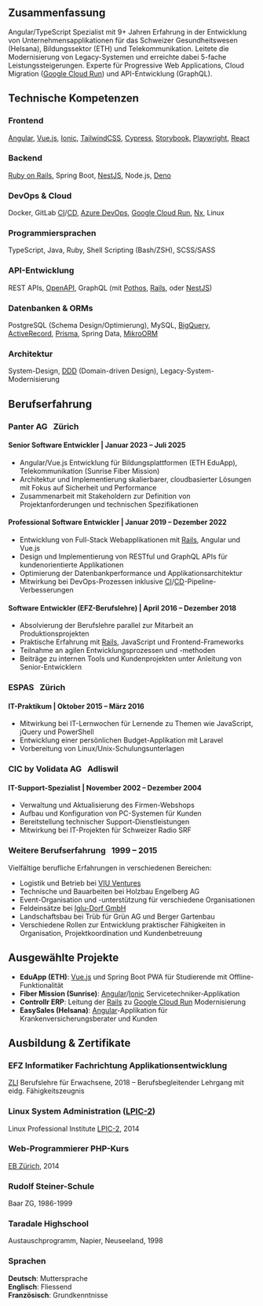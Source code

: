 <!-- @include: ./abbrs.de.md -->

## Zusammenfassung

Angular/TypeScript Spezialist mit 9+ Jahren Erfahrung in der Entwicklung von Unternehmensapplikationen für das Schweizer Gesundheitswesen (Helsana), Bildungssektor (ETH) und Telekommunikation. Leitete die Modernisierung von Legacy-Systemen und erreichte dabei 5-fache Leistungssteigerungen. Experte für Progressive Web Applications, Cloud Migration ([Google Cloud Run][CloudRun]) und API-Entwicklung (GraphQL).

## Technische Kompetenzen

### Frontend

[Angular], [Vue.js][Vue], [Ionic], [TailwindCSS], [Cypress], [Storybook], [Playwright], [React]

### Backend

[Ruby on Rails][Rails], Spring Boot, [NestJS], Node.js, [Deno]

### DevOps & Cloud

Docker, GitLab [CI]/[CD], [Azure DevOps][AzureDevOps], [Google Cloud Run][CloudRun], [Nx], Linux

### Programmiersprachen

TypeScript, Java, Ruby, Shell Scripting (Bash/ZSH), SCSS/SASS

### API-Entwicklung

REST APIs, [OpenAPI], GraphQL (mit [Pothos], [Rails], oder [NestJS])

### Datenbanken & ORMs

PostgreSQL (Schema Design/Optimierung), MySQL, [BigQuery], [ActiveRecord], [Prisma], Spring Data, [MikroORM][MikroORM]

### Architektur

System-Design, [DDD] (Domain-driven Design), Legacy-System-Modernisierung

## Berufserfahrung

### **Panter AG** &nbsp; <span class="font-normal text-lg lg:text-xl">Zürich</span>

#### Senior Software Entwickler | Januar 2023 – Juli 2025

- Angular/Vue.js Entwicklung für Bildungsplattformen (ETH EduApp), Telekommunikation (Sunrise Fiber Mission)
- Architektur und Implementierung skalierbarer, cloudbasierter Lösungen mit Fokus auf Sicherheit und Performance
- Zusammenarbeit mit Stakeholdern zur Definition von Projektanforderungen und technischen Spezifikationen

#### Professional Software Entwickler | Januar 2019 – Dezember 2022

- Entwicklung von Full-Stack Webapplikationen mit [Rails], Angular und Vue.js
- Design und Implementierung von RESTful und GraphQL APIs für kundenorientierte Applikationen
- Optimierung der Datenbankperformance und Applikationsarchitektur
- Mitwirkung bei DevOps-Prozessen inklusive [CI]/[CD]-Pipeline-Verbesserungen

#### Software Entwickler (EFZ-Berufslehre) | April 2016 – Dezember 2018

- Absolvierung der Berufslehre parallel zur Mitarbeit an Produktionsprojekten
- Praktische Erfahrung mit [Rails], JavaScript und Frontend-Frameworks
- Teilnahme an agilen Entwicklungsprozessen und -methoden
- Beiträge zu internen Tools und Kundenprojekten unter Anleitung von Senior-Entwicklern

### **ESPAS** &nbsp; <span class="font-normal text-lg lg:text-xl">Zürich</span>

#### IT-Praktikum | Oktober 2015 – März 2016

- Mitwirkung bei IT-Lernwochen für Lernende zu Themen wie JavaScript, jQuery und PowerShell
- Entwicklung einer persönlichen Budget-Applikation mit Laravel
- Vorbereitung von Linux/Unix-Schulungsunterlagen

### **CIC by Volidata AG** &nbsp; <span class="font-normal text-lg lg:text-xl">Adliswil</span>

#### IT-Support-Spezialist | November 2002 – Dezember 2004

- Verwaltung und Aktualisierung des Firmen-Webshops
- Aufbau und Konfiguration von PC-Systemen für Kunden
- Bereitstellung technischer Support-Dienstleistungen
- Mitwirkung bei IT-Projekten für Schweizer Radio SRF

### **Weitere Berufserfahrung** &nbsp; <span class="font-normal text-lg lg:text-xl">1999 – 2015</span>

Vielfältige berufliche Erfahrungen in verschiedenen Bereichen:

- Logistik und Betrieb bei [VIU Ventures][viu]
- Technische und Bauarbeiten bei Holzbau Engelberg AG
- Event-Organisation und -unterstützung für verschiedene Organisationen
- Feldeinsätze bei [Iglu-Dorf GmbH][iglu-dorf]
- Landschaftsbau bei Trüb für Grün AG und Berger Gartenbau
- Verschiedene Rollen zur Entwicklung praktischer Fähigkeiten in Organisation, Projektkoordination und Kundenbetreuung

## Ausgewählte Projekte

- **EduApp (ETH)**: [Vue.js][Vue] und Spring Boot PWA für Studierende mit Offline-Funktionalität
- **Fiber Mission (Sunrise)**: [Angular]/[Ionic] Servicetechniker-Applikation
- **Controllr ERP**: Leitung der [Rails] zu [Google Cloud Run][CloudRun] Modernisierung
- **EasySales (Helsana)**: [Angular]-Applikation für Krankenversicherungsberater und Kunden

## Ausbildung & Zertifikate

### EFZ Informatiker Fachrichtung Applikationsentwicklung

[ZLI] Berufslehre für Erwachsene, 2018 – Berufsbegleitender Lehrgang mit eidg. Fähigkeitszeugnis

### Linux System Administration ([LPIC-2])

Linux Professional Institute [LPIC-2], 2014

### Web-Programmierer PHP-Kurs

[EB Zürich][EBZ], 2014

### Rudolf Steiner-Schule

Baar ZG, 1986-1999

### Taradale Highschool

Austauschprogramm, Napier, Neuseeland, 1998

### Sprachen

**Deutsch**: Muttersprache  
**Englisch**: Fliessend  
**Französisch**: Grundkenntnisse

[iglu-dorf]: https://iglu-dorf.com/de "Iglu Hotel in Engelberg, Schweiz"
[viu]: https://shopviu.com/de-ch "Schweizer Brillen Marke - Startup"
[ZLI]: https://www.zli.ch/ "Zürcher Lehrbetriebsverband ICT"
[EBZ]: https://www.eb-zuerich.ch/ "EB Zürich"
[LPIC-2]: https://www.lpi.org/our-certifications/lpic-2-overview/ "Linux Professional Institute Zertifizierung Level 2 für fortgeschrittene Linux-Systemadministration und Netzwerk-Services."

[Angular]: https://angular.io/ "TypeScript-basiertes Web-Framework von Google für große Single-Page-Applications mit komponentenbasierter Architektur."
[AzureDevOps]: https://azure.microsoft.com/de-de/services/devops/ "Microsoft-Plattform für DevOps-Services mit CI/CD-Pipelines, Repository-Management und Projektplanung."
[BigQuery]: https://cloud.google.com/bigquery?hl=de "Serverlose Data-Warehouse-Lösung von Google Cloud für schnelle SQL-Analysen großer Datensätze."
[CloudRun]: https://cloud.google.com/run?hl=de "Serverlose Container-Plattform für das automatische Skalieren von containerisierten Anwendungen in der Google Cloud."
[Cypress]: https://www.cypress.io/ "End-to-End-Testing-Framework für moderne Webanwendungen mit integriertem Browser und Echtzeit-Debugging."
[Deno]: https://deno.com/ "Moderne JavaScript/TypeScript-Runtime mit eingebauter Sicherheit und Web-APIs"
[Ionic]: https://ionicframework.com/ "Cross-Platform-Framework zum Entwickeln nativer mobiler Apps mit Web-Technologien wie HTML, CSS und JavaScript."
[MikroORM]: https://mikro-orm.io/ "TypeScript ORM basierend auf Data Mapper Pattern mit Unit of Work und Identity Map."
[NestJS]: https://nestjs.com/ "Skalierbares Node.js-Framework für serverseitige Anwendungen mit TypeScript und modularer Architektur."
[Nx]: https://nx.dev/ "Monorepo-Build-System mit fortschrittlichen Developer-Tools für skalierbare JavaScript/TypeScript-Projekte."
[Playwright]: https://playwright.dev/ "Cross-Browser-Automatisierungs-Framework für zuverlässige End-to-End-Tests in Chromium, Firefox und Safari."
[Pothos]: https://pothos-graphql.dev/ "Code-First GraphQL-Schema-Builder für TypeScript mit typsicherer API-Entwicklung."
[Prisma]: https://www.prisma.io/ "Type-Safe Database Toolkit für Node.js und TypeScript mit automatischer Schema-Migration und Query Builder."
[Rails]: https://rubyonrails.org/ "Ruby on Rails - Full-Stack Web-Framework für Ruby mit Convention-over-Configuration für schnelle Anwendungsentwicklung."
[React]: https://react.dev/ "JavaScript-Library von Meta für den Aufbau komponentenbasierter Benutzeroberflächen mit Virtual DOM."
[Storybook]: https://storybook.js.org/ "Tool zum isolierten Entwickeln und Testen von UI-Komponenten mit interaktiver Dokumentation."
[TailwindCSS]: https://tailwindcss.com/ "Utility-First CSS-Framework mit vorgefertigten Klassen für schnelle und konsistente UI-Entwicklung."
[Vue]: https://vuejs.org/ "Progressives JavaScript-Framework für den Aufbau interaktiver Benutzeroberflächen und Single-Page-Applications."
[OpenAPI]: https://www.openapis.org/ "OpenAPI – The world's most widely used API description standard"

[ActiveRecord]: https://de.wikipedia.org/wiki/Active_Record "Ruby-Framework für Datenbankzugriff und Object-Relational Mapping (ORM)"
[CD]: https://de.wikipedia.org/wiki/Continuous_Delivery "Continuous Delivery (fortlaufende Auslieferung) – Wikipedia"
[CI]: https://de.wikipedia.org/wiki/Kontinuierliche_Integration "Continuous Integration (Kontinuierliche Integration) – Wikipedia"
[DDD]: https://de.wikipedia.org/wiki/Domain-driven_Design "Domain-driven Design – Wikipedia"
